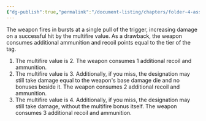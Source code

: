 ```yaml
---
{"dg-publish":true,"permalink":"/document-listing/chapters/folder-4-assembly/weapon-new-folder-main/weapon-tags-folder/tag-multifire/"}
---
```


The weapon fires in bursts at a single pull of the trigger, increasing damage on a successful hit by the multifire value. As a drawback, the weapon consumes additional ammunition and recoil points equal to the tier of the tag.

1. The multifire value is 2. The weapon consumes 1 additional recoil and ammunition.
2. The multifire value is 3. Additionally, if you miss, the designation may still take damage equal to the weapon's base damage die and no bonuses beside it. The weapon consumes 2 additional recoil and ammunition.
3. The multifire value is 4. Additionally, if you miss, the designation may still take damage, without the multifire bonus itself. The weapon consumes 3 additional recoil and ammunition.